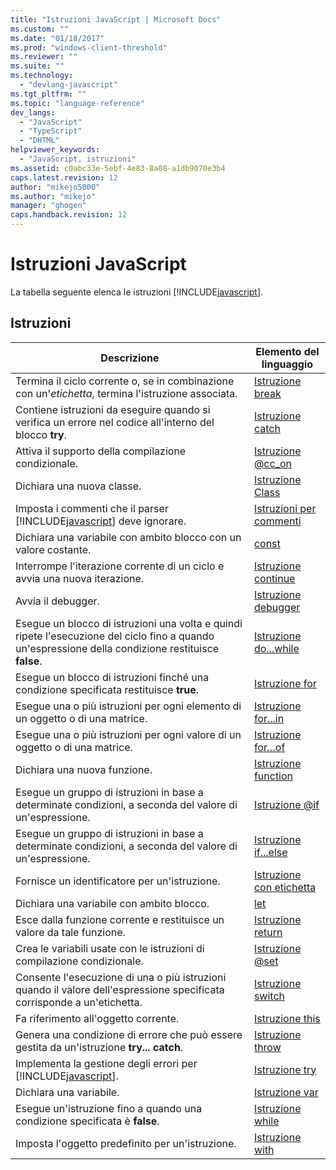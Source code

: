 ```yaml
---
title: "Istruzioni JavaScript | Microsoft Docs"
ms.custom: ""
ms.date: "01/18/2017"
ms.prod: "windows-client-threshold"
ms.reviewer: ""
ms.suite: ""
ms.technology: 
  - "devlang-javascript"
ms.tgt_pltfrm: ""
ms.topic: "language-reference"
dev_langs: 
  - "JavaScript"
  - "TypeScript"
  - "DHTML"
helpviewer_keywords: 
  - "JavaScript, istruzioni"
ms.assetid: c0abc33e-5ebf-4e83-8a08-a1db9070e3b4
caps.latest.revision: 12
author: "mikejo5000"
ms.author: "mikejo"
manager: "ghogen"
caps.handback.revision: 12
---
```

# Istruzioni JavaScript
La tabella seguente elenca le istruzioni [!INCLUDE[javascript](../../javascript/includes/javascript-md.md)].  
  
## Istruzioni  
  
|Descrizione|Elemento del linguaggio|  
|-----------------|-----------------------------|  
|Termina il ciclo corrente o, se in combinazione con un'*etichetta*, termina l'istruzione associata.|[Istruzione break](../../javascript/reference/break-statement-javascript.md)|  
|Contiene istruzioni da eseguire quando si verifica un errore nel codice all'interno del blocco **try**.|[Istruzione catch](../../javascript/reference/try-dot-dot-dot-catch-dot-dot-dot-finally-statement-javascript.md)|  
|Attiva il supporto della compilazione condizionale.|[Istruzione @cc\_on](../../javascript/reference/at-cc-on-statement-javascript.md)|  
|Dichiara una nuova classe.|[Istruzione Class](../../javascript/reference/class-statement-javascript.md)|  
|Imposta i commenti che il parser [!INCLUDE[javascript](../../javascript/includes/javascript-md.md)] deve ignorare.|[Istruzioni per commenti](../../javascript/reference/comment-statements-javascript.md)|  
|Dichiara una variabile con ambito blocco con un valore costante.|[const](../../javascript/reference/const-statement-javascript.md)|  
|Interrompe l'iterazione corrente di un ciclo e avvia una nuova iterazione.|[Istruzione continue](../../javascript/reference/continue-statement-javascript.md)|  
|Avvia il debugger.|[Istruzione debugger](../../javascript/reference/debugger-statement-javascript.md)|  
|Esegue un blocco di istruzioni una volta e quindi ripete l'esecuzione del ciclo fino a quando un'espressione della condizione restituisce **false**.|[Istruzione do...while](../../javascript/reference/do-dot-dot-dot-while-statement-javascript.md)|  
|Esegue un blocco di istruzioni finché una condizione specificata restituisce **true**.|[Istruzione for](../../javascript/reference/for-statement-javascript.md)|  
|Esegue una o più istruzioni per ogni elemento di un oggetto o di una matrice.|[Istruzione for...in](../../javascript/reference/for-dot-dot-dot-in-statement-javascript.md)|  
|Esegue una o più istruzioni per ogni valore di un oggetto o di una matrice.|[Istruzione for…of](../../javascript/reference/for-dot-dot-dot-of-statement-javascript.md)|  
|Dichiara una nuova funzione.|[Istruzione function](../../javascript/reference/function-statement-javascript.md)|  
|Esegue un gruppo di istruzioni in base a determinate condizioni, a seconda del valore di un'espressione.|[Istruzione @if](../../javascript/reference/at-if-statement-javascript.md)|  
|Esegue un gruppo di istruzioni in base a determinate condizioni, a seconda del valore di un'espressione.|[Istruzione if...else](../../javascript/reference/if-dot-dot-dot-else-statement-javascript.md)|  
|Fornisce un identificatore per un'istruzione.|[Istruzione con etichetta](../../javascript/reference/labeled-statement-javascript.md)|  
|Dichiara una variabile con ambito blocco.|[let](../../javascript/reference/let-statement-javascript.md)|  
|Esce dalla funzione corrente e restituisce un valore da tale funzione.|[Istruzione return](../../javascript/reference/return-statement-javascript.md)|  
|Crea le variabili usate con le istruzioni di compilazione condizionale.|[Istruzione @set](../../javascript/reference/at-set-statement-javascript.md)|  
|Consente l'esecuzione di una o più istruzioni quando il valore dell'espressione specificata corrisponde a un'etichetta.|[Istruzione switch](../../javascript/reference/switch-statement-javascript.md)|  
|Fa riferimento all'oggetto corrente.|[Istruzione this](../../javascript/reference/this-statement-javascript.md)|  
|Genera una condizione di errore che può essere gestita da un'istruzione **try... catch**.|[Istruzione throw](../../javascript/reference/throw-statement-javascript.md)|  
|Implementa la gestione degli errori per [!INCLUDE[javascript](../../javascript/includes/javascript-md.md)].|[Istruzione try](../../javascript/reference/try-dot-dot-dot-catch-dot-dot-dot-finally-statement-javascript.md)|  
|Dichiara una variabile.|[Istruzione var](../../javascript/reference/var-statement-javascript.md)|  
|Esegue un'istruzione fino a quando una condizione specificata è **false**.|[Istruzione while](../../javascript/reference/while-statement-javascript.md)|  
|Imposta l'oggetto predefinito per un'istruzione.|[Istruzione with](../../javascript/reference/with-statement-javascript.md)|